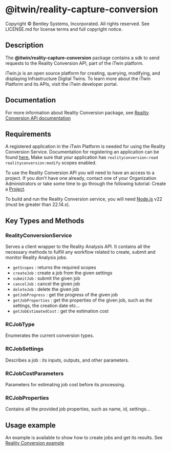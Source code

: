 # @itwin/reality-capture-conversion

Copyright © Bentley Systems, Incorporated. All rights reserved. See LICENSE.md for license terms and full copyright notice.

## Description

The **@itwin/reality-capture-conversion** package contains a sdk to send requests to the Reality Conversion API, part of the iTwin platform.

iTwin.js is an open source platform for creating, querying, modifying, and displaying Infrastructure Digital Twins. To learn more about the iTwin Platform and its APIs, visit the iTwin developer portal.

## Documentation

For more information about Reality Conversion package, see [Reality Conversion APi documentation](https://developer.bentley.com/apis/realityconversion/)

## Requirements

A registered application in the iTwin Platform is needed for using the Reality Conversion Service. Documentation for registering an application can be found [here.](https://developer.bentley.com/tutorials/register-and-modify-application/) Make sure that your application has `realityconversion:read realityconversion:modify` scopes enabled. 

To use the Reality Conversion API you will need to have an access to a project. If you don't have one already, contact one of your Organization Administrators or take some time to go through the following tutorial: Create a [Project](https://developer.bentley.com/tutorials/create-and-query-projects-guide).

To build and run the Reality Conversion service, you will need [Node.js](https://nodejs.org/en/) v22 (must be greater than 22.14.x).

## Key Types and Methods

### RealityConversionService

Serves a client wrapper to the Reality Analysis API. It contains all the necessary methods to fulfill any workflow related to create, submit and monitor Reality Analysis jobs.

- `getScopes` : returns the required scopes
- `createJob` : create a job from the given settings
- `submitJob` : submit the given job
- `cancelJob` : cancel the given job
- `deleteJob` : delete the given job
- `getJobProgress` : get the progress of the given job
- `getJobProperties` : get the properties of the given job, such as the settings, the creation date etc...
- `getJobEstimatedCost` : get the estimation cost

### RCJobType

Enumerates the current conversion types.

### RCJobSettings

Describes a job : its inputs, outputs, and other parameters.

### RCJobCostParameters

Parameters for estimating job cost before its processing.

### RCJobProperties

Contains all the provided job properties, such as name, id, settings...

## Usage example

An example is available to show how to create jobs and get its results. See [Reality Conversion example](./../../examples/code-samples/src/RealityConversion.ts)